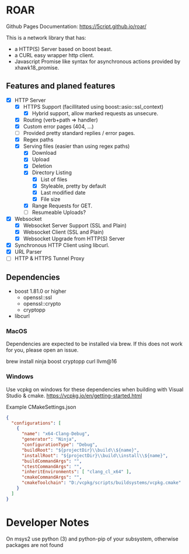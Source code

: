 # ROAR

Github Pages Documentation: https://5cript.github.io/roar/

This is a network library that has:
- a HTTP(S) Server based on boost beast.
- a CURL easy wrapper http client.
- Javascript Promise like syntax for asynchronous actions provided by xhawk18_promise.

## Features and planed features

- [x] HTTP Server
  - [x] HTTPS Support (facillitated using boost::asio::ssl_context)
    - [x] Hybrid support, allow marked requests as unsecure.
  - [x] Routing (verb+path => handler)
  - [x] Custom error pages (404, ...)
  - [ ] Provided pretty standard replies / error pages.
  - [x] Regex paths
  - [x] Serving files (easier than using regex paths)
    - [x] Download
    - [x] Upload
    - [x] Deletion
    - [x] Directory Listing
      - [x] List of files
      - [x] Styleable, pretty by default
      - [x] Last modified date
      - [x] File size
    - [x] Range Requests for GET.
    - [ ] Resumeable Uploads?
- [x] Websocket
  - [x] Websocket Server Support (SSL and Plain)
  - [x] Websocket Client (SSL and Plain)
  - [x] Websocket Upgrade from HTTP(S) Server
- [x] Synchronous HTTP Client using libcurl.
- [x] URL Parser
- [ ] HTTP & HTTPS Tunnel Proxy

## Dependencies

- boost 1.81.0 or higher
    - openssl::ssl
    - openssl::crypto
    - cryptopp
- libcurl

### MacOS

Dependencies are expected to be installed via brew.
If this does not work for you, please open an issue.

brew install ninja boost cryptopp curl llvm@16

### Windows

Use vcpkg on windows for these dependencies when building with Visual Studio & cmake.
https://vcpkg.io/en/getting-started.html

Example CMakeSettings.json
```json
{
  "configurations": [
    {
      "name": "x64-Clang-Debug",
      "generator": "Ninja",
      "configurationType": "Debug",
      "buildRoot": "${projectDir}\\build\\${name}",
      "installRoot": "${projectDir}\\build\\install\\${name}",
      "buildCommandArgs": "",
      "ctestCommandArgs": "",
      "inheritEnvironments": [ "clang_cl_x64" ],
      "cmakeCommandArgs": "",
      "cmakeToolchain": "D:/vcpkg/scripts/buildsystems/vcpkg.cmake"
    }
  ]
}
```

# Developer Notes
On msys2 use python (3) and python-pip of your subsystem, otherwise packages are not found